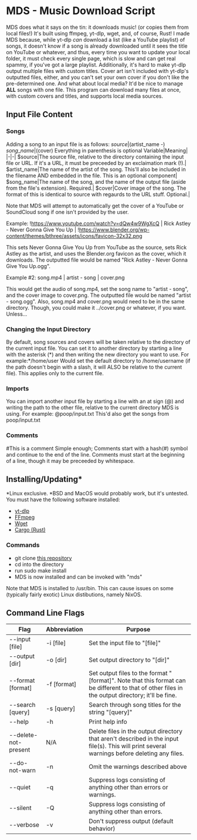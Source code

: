 
# MDS - Music Download Script


MDS does what it says on the tin: it downloads music! (or copies them from local files!) It's built using ffmpeg, yt-dlp, wget, and, of course, Rust! I made MDS because, while yt-dlp *can* download a list (like a YouTube playlist) of songs, it doesn't know if a song is already downloaded until it sees the title on YouTube or whatever, and thus, every time you want to update your local folder, it must check every single page, which is slow and can get real spammy, if you've got a large playlist. Additionally, it's hard to make yt-dlp output multiple files with custom titles. Cover art isn't included with yt-dlp's outputted files, either, and you can't set your own cover if you don't like the pre-determined one. And what about local media? It'd be nice to manage **ALL** songs with one file. This program can download many files at once, with custom covers and titles, and supports local media sources.


## Input File Content

### Songs
Adding a song to an input file is as follows:
$source | ($artist\_name -)  $song\_name  | ($cover)
Everything in parenthesis is optional
Variable|Meaning|
|-|-|
$source|The source file, relative to the directory containing the input file or URL. If it's a URL, it must be preceeded by an exclaimation mark (!).|
$artist\_name|The name of the artist of the song. This'll also be included in the filename AND embedded in the file. This is an optional component|
$song\_name|The name of the song, and the name of the output file (aside from the file's extension). Required.|
$cover|Cover image of the song. The format of this is identical to source with regaurds to the URL stuff. Optional.|



Note that MDS will attempt to automatically get the cover of a YouTube or SoundCloud song if one isn't provided by the user.


Example:
!https://www.youtube.com/watch?v=dQw4w9WgXcQ | Rick Astley - Never Gonna Give You Up | !https://www.blender.org/wp-content/themes/bthree/assets/icons/favicon-32x32.png


This sets Never Gonna Give You Up from YouTube as the source, sets Rick Astley as the artist, and uses the Blender.org favicon as the cover, which it downloads. The outputted file would be named "Rick Astley - Never Gonna Give You Up.ogg".


Example \#2:
song.mp4 | artist - song | cover.png


This would get the audio of song.mp4, set the song name to "artist - song", and the cover image to cover.png. The outputted file would be named "artist - song.ogg". Also, song.mp4 and cover.png would need to be in the same directory. Though, you could make it ../cover.png or whatever, if you want. Unless...


### Changing the Input Directory
By default, song sources and covers will be taken relative to the directory of the current input file. You can set it to another directory by starting a line with the asterisk (\*) and then writing the new directory you want to use.
For example:\*/home/user
Would set the default directory to /home/username (if the path doesn't begin with a slash, it will ALSO be relative to the current file). This applies only to the current file.
### Imports
You can import another input file by starting a line with an at sign (@) and writing the path to the other file, relative to the current directory MDS is using.
For example:
@poop/input.txt
This'd also get the songs from poop/input.txt
### Comments
\#This is a comment
Simple enough; Comments start with a hash(\#) symbol and continue to the end of the line. Comments must start at the beginning of a line, though it may be preceeded by whitespace.
## Installing/Updating*
\*Linux exclusive. \*BSD and MacOS would probably work, but it's untested.
You must have the following software installed:
- [yt-dlp](https://github.com/yt-dlp/yt-dlp)
- [FFmpeg](https://ffmpeg.org/)
- [Wget](https://www.gnu.org/software/wget/)
- [Cargo (Rust)](https://crates.io/)


### Commands

- git clone [this repository](https://github.com/Human-Hummus/mds)
- cd into the directory
- run sudo make install
- MDS is now installed and can be invoked with "mds"

Note that MDS is installed to /usr/bin. This can cause issues on some (typically fairly exotic) Linux distibutions, namely NixOS.
## Command Line Flags

Flag|Abbreviation|Purpose|
|-|-|-|
--input [file]|-i [file]|Set the input file to "[file]"|
--output [dir]|-o [dir]|Set output directory to "[dir]"|
--format [format]|-f [format]|Set output files to the format "[format]". Note that this format can be different to that of other files in the output directory; it'll be fine.|
--search [query]|-s [query]|Search through song titles for the string "[query]"|
--help|-h|Print help info|
--delete-not-present|N/A|Delete files in the output directory that aren't described in the input file(s). This will print several warnings before deleting any files.|
--do-not-warn|-n|Omit the warnings described above|
--quiet|-q|Suppress logs consisting of anything other than errors or warnings.|
--silent|-Q|Suppress logs consisting of anything other than errors.|
--verbose|-v|Don't suppress output (default behavior)|

